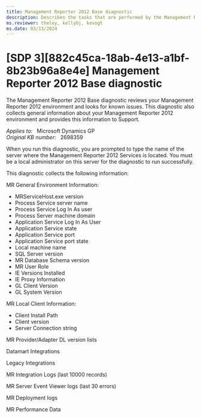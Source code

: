 ```yaml
---
title: Management Reporter 2012 Base diagnostic
description: Describes the tasks that are performed by the Management Reporter 2012 Base diagnostic.
ms.reviewer: theley, kellybj, kevogt
ms.date: 03/13/2024
---
```

# [SDP 3][882c45ca-18ab-4e13-a1bf-8b23b96a8e4e] Management Reporter 2012 Base diagnostic

The Management Reporter 2012 Base diagnostic reviews your Management Reporter 2012 environment and looks for known issues. This diagnostic also collects general information about your Management Reporter 2012 environment and provides this information to Support.

_Applies to:_ &nbsp; Microsoft Dynamics GP  
_Original KB number:_ &nbsp; 2698359

When you run this diagnostic, you are prompted to type the name of the server where the Management Reporter 2012 Services is located. You must be a local administrator on this server for the diagnostic to run successfully.

This diagnostic collects the following information:

MR General Environment Information:

- MRServiceHost.exe version
- Process Service server name
- Process Service Log In As user
- Process Server machine domain
- Application Service Log In As User
- Application Service state
- Application Service port
- Application Service port state
- Local machine name
- SQL Server version
- MR Database Schema version
- MR User Role
- IE Versions Installed
- IE Proxy Information
- GL Client Version
- GL System Version

MR Local Client Information:

- Client Install Path
- Client version
- Server Connection string

MR Provider/Adapter DL version lists

Datamart Integrations

Legacy Integrations

MR Integration Logs (last 10000 records)

MR Server Event Viewer logs (last 30 errors)

MR Deployment logs

MR Performance Data

